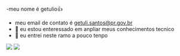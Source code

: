-meu nome é getulio:+1: 

- meu email de contato é getuli.santos@pr.gov.br
- 👀 eu estou enteressado em anpliar meus conhecimentos tecnico  
- 🌱 eu entrei neste ramo a pouco tenpo

<!---
gentulio22/gentulio22 is a ✨ special ✨ repository because its `README.md` (this file) appears on your GitHub profile.
You can click the Preview link to take a look at your changes.
--->
![](https://img.shields.io/badge/JavaScript-323330?style=for-the-badge&logo=javascript&logoColor=F7DF1E)
![](https://img.shields.io/badge/Scratch-4D97FF?style=for-the-badge&logo=Scratch&logoColor=white
)
